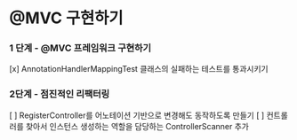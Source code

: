 # @MVC 구현하기

### 1 단계 - @MVC 프레임워크 구현하기

[x] AnnotationHandlerMappingTest 클래스의 실패하는 테스트를 통과시키기

### 2단계 - 점진적인 리팩터링

[ ] RegisterController를 어노테이션 기반으로 변경해도 동작하도록 만들기
[ ] 컨트롤러를 찾아서 인스턴스 생성하는 역할을 담당하는 ControllerScanner 추가
